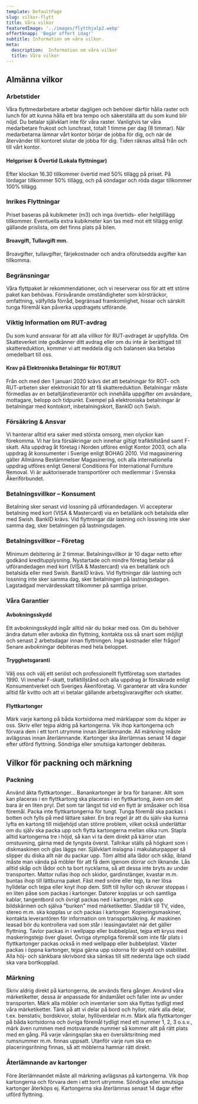 ```yaml
---
template: DefaultPage
slug: vilkor-flytt
title: Våra vilkor
featuredImage: '../images/flytthjalp2.webp'
offertknapp: 'Begär offert idag!'
subtitle: Information om våra vilkor.
meta:
  description:  Information om våra vilkor
  title: Våra vilkor
---
```

## Almänna vilkor

### Arbetstider
Våra flyttmedarbetare arbetar dagligen och behöver därför hålla raster och lunch för att kunna hålla ett bra tempo och säkerställa att du som kund blir nöjd. Du betalar självklart inte för våra raster. Vanligtvis tar våra medarbetare frukost och lunchrast, totalt 1 timme per dag (8 timmar). När medarbetarna lämnar vårt kontor börjar de jobba för dig, och när de återvänder till kontoret slutar de jobba för dig. Tiden räknas alltså från och till vårt kontor.

#### Helgpriser & Övertid (Lokala flyttningar)
Efter klockan 16.30 tillkommer övertid med 50% tillägg på priset. På lördagar tillkommer 50% tillägg, och på söndagar och röda dagar tillkommer 100% tillägg.

### Inrikes Flyttningar
Priset baseras på kubikmeter (m3) och inga övertids- eller helgtillägg tillkommer. Eventuella extra kubikmeter kan tas med mot ett tillägg enligt gällande prislista, om det finns plats på bilen.

#### Broavgift, Tullavgift mm.
Broavgifter, tullavgifter, färjekostnader och andra oförutsedda avgifter kan tillkomma.

### Begränsningar
Våra flyttpaket är rekommendationer, och vi reserverar oss för att ett större paket kan behövas. Försvårande omständigheter som körsträckor, omfattning, välfyllda förråd, begränsad framkomlighet, hissar och särskilt tunga föremål kan påverka uppdragets utförande.

### Viktig Information om RUT-avdrag
Du som kund ansvarar för att alla villkor för RUT-avdraget är uppfyllda. Om Skatteverket inte godkänner ditt avdrag eller om du inte är berättigad till skattereduktion, kommer vi att meddela dig och balansen ska betalas omedelbart till oss.

#### Krav på Elektroniska Betalningar för ROT/RUT
Från och med den 1 januari 2020 krävs det att betalningar för ROT- och RUT-arbeten sker elektroniskt för att få skattereduktion. Betalningar måste förmedlas av en betaltjänstleverantör och innehålla uppgifter om avsändare, mottagare, belopp och tidpunkt. Exempel på elektroniska betalningar är betalningar med kontokort, inbetalningskort, BankID och Swish.

### Försäkring & Ansvar
Vi hanterar alltid era saker med största omsorg, men olyckor kan förekomma. Vi har bra försäkringar och innehar giltigt trafiktillstånd samt F-skatt. Alla uppdrag åt företag i Norden utföres enligt Kontor 2003, och alla uppdrag åt konsumenter i Sverige enligt BOHAG 2010. Vid magasinering gäller Allmänna Bestämmelser Magasinering, och alla internationella uppdrag utföres enligt General Conditions For International Furniture Removal. Vi är auktoriserade transportörer och medlemmar i Svenska Åkeriförbundet.

### Betalningsvillkor – Konsument
Betalning sker senast vid lossning på utförandedagen. Vi accepterar betalning med kort (VISA & Mastercard) via en betallänk och betalsida eller med Swish. BankID krävs. Vid flyttningar där lastning och lossning inte sker samma dag, sker betalningen på lastningsdagen.

### Betalningsvillkor – Företag
Minimum debitering är 2 timmar. Betalningsvillkor är 10 dagar netto efter godkänd kreditupplysning. Nystartade och mindre företag betalar på utförandedagen med kort (VISA & Mastercard) via en betallänk och betalsida eller med Swish. BankID krävs. Vid flyttningar där lastning och lossning inte sker samma dag, sker betalningen på lastningsdagen. Lagstadgad mervärdesskatt tillkommer på samtliga priser.

### Våra Garantier
#### Avbokningsskydd
Ett avbokningsskydd ingår alltid när du bokar med oss. Om du behöver ändra datum eller avboka din flyttning, kontakta oss så snart som möjligt och senast 2 arbetsdagar innan flyttningen. Inga kostnader eller frågor! Senare avbokningar debiteras med hela beloppet.

#### Trygghetsgaranti
Välj oss och välj ett seriöst och professionellt flyttföretag som startades 1990. Vi innehar F-skatt, trafiktillstånd och alla uppdrag är försäkrade enligt Konsumentverket och Sveriges Åkeriföretag. Vi garanterar att våra kunder alltid får kvitto och att vi betalar gällande arbetsgivaravgifter och skatter.

#### Flyttkartonger
Märk varje kartong på båda kortsidorna med märklappar som du köper av oss. Skriv eller tejpa aldrig på kartongerna. Vik ihop kartongerna och förvara dem i ett torrt utrymme innan återlämnande. All märkning måste avlägsnas innan återlämnande. Kartonger ska återlämnas senast 14 dagar efter utförd flyttning. Söndriga eller smutsiga kartonger debiteras.

## Vilkor för packning och märkning

### Packning
Använd äkta flyttkartonger… Banankartonger är bra för bananer.
Allt som kan placeras i en flyttkartong ska placeras i en flyttkartong, även om det bara är en liten pryl. Det som tar längst tid vid en flytt är småsaker och lösa föremål.
Packa inte flyttkartongerna för tungt. Tunga föremål ska packas i botten och fylls på med lättare saker. En bra regel är att du själv ska kunna lyfta en kartong till midjehöjd utan större problem, vilket också underlättar om du själv ska packa upp och flytta kartongerna mellan olika rum.
Stapla alltid kartongerna tre i höjd, så kan vi ta dem direkt på kärror utan omstuvning, gärna med de tyngsta överst.
Tallrikar ställs på högkant som i diskmaskinen och glas läggs ner. Självklart inslagna i makulaturpapper så slipper du diska allt när du packar upp.
Töm alltid alla lådor och skåp, ibland måste man vända på möbler för att få dem igenom dörrar och liknande. Lås alltid skåp och lådor och ta bort nycklarna, så att dessa inte bryts av under transporten.
Mattor rullas ihop och skidor, gardinstänger, kvastar m.m. buntas ihop till lättburna paket. Fäst med snöre eller tejp, ta ner lösa hylldelar och tejpa eller knyt ihop dem. Stift till hyllor och skruvar stoppas i en liten påse som packas i kartonger.
Datorer kopplas ur och samtliga kablar, tangentbord och övrigt packas ned i kartonger, märk upp bildskärmen och själva "burken" med märketiketter. Sladdar till TV, video, stereo m.m. ska kopplas ur och packas i kartonger.
Kopieringsmaskiner, kontakta leverantören för information om transportsäkring. Är maskinen leasad bör du kontrollera vad som står i leasingavtalet när det gäller flyttning.
Tavlor packas in i wellpapp eller bubbelplast, tejpa ett kryss med maskeringstejp över glaset. Övriga otympliga föremål som inte får plats i flyttkartonger packas också in med wellpapp eller bubbelplast.
Växter packas i öppna kartonger, tejpa gärna upp sidorna för skydd och stabilitet.
Alla höj- och sänkbara skrivbord ska sänkas till sitt nedersta läge och sladd ska vara bortkopplad.

### Märkning
Skriv aldrig direkt på kartongerna, de används flera gånger. Använd våra märketiketter, dessa är anpassade för ändamålet och faller inte av under transporten.
Märk alla möbler och inventarier som ska flyttas tydligt med våra märketiketter. Tänk på att vi delar på bord och hyllor, märk alla delar, t.ex. benstativ, bordskivor, stolar, hyllöverdelar m.m.
Märk alla flyttkartonger på båda kortsidorna och övriga föremål tydligt med ett nummer 1, 2, 3 o.s.v., märk även rummen med motsvarande nummer så kommer allt på rätt plats med en gång.
På varje våningsplan ska en översiktsritning med rumsnummer m.m. finnas uppsatt. Utanför varje rum ska en placeringsritning finnas, så att möblerna hamnar rätt direkt.

### Återlämnande av kartonger
Före återlämnandet måste all märkning avlägsnas på kartongerna. Vik ihop kartongerna och förvara dem i ett torrt utrymme. Söndriga eller smutsiga kartonger återköps ej. Kartongerna ska återlämnas senast 14 dagar efter utförd flyttning.